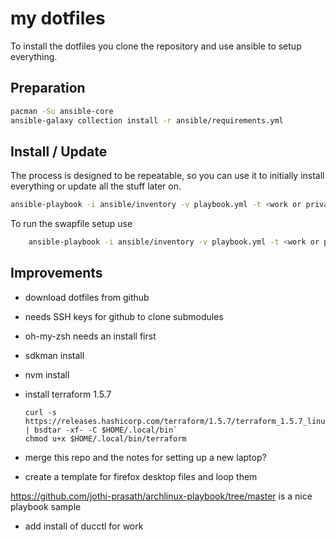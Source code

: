 # my dotfiles

To install the dotfiles you clone the repository and use ansible to setup
everything.

## Preparation

```sh
pacman -Su ansible-core
ansible-galaxy collection install -r ansible/requirements.yml
```

## Install / Update

The process is designed to be repeatable, so you can use it to initially
install everything or update all the stuff later on.

```sh
ansible-playbook -i ansible/inventory -v playbook.yml -t <work or private>
```

To run the swapfile setup use

```sh
    ansible-playbook -i ansible/inventory -v playbook.yml -t <work or private>,swap
```

## Improvements

* download dotfiles from github
* needs SSH keys for github to clone submodules
* oh-my-zsh needs an install first
* sdkman install
* nvm install
* install terraform 1.5.7

  ```shell
  curl -s https://releases.hashicorp.com/terraform/1.5.7/terraform_1.5.7_linux_amd64.zip | bsdtar -xf- -C $HOME/.local/bin`
  chmod u+x $HOME/.local/bin/terraform
  ```

* merge this repo and the notes for setting up a new laptop?
* create a template for firefox desktop files and loop them

<https://github.com/jothi-prasath/archlinux-playbook/tree/master> is a nice playbook sample

* add install of ducctl for work
